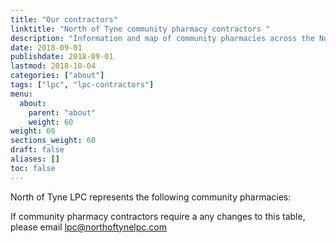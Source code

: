 ```yaml
---
title: "Our contractors"
linktitle: "North of Tyne community pharmacy contractors "
description: "Information and map of community pharmacies across the North of Tyne region"
date: 2018-09-01
publishdate: 2018-09-01
lastmod: 2018-10-04
categories: ["about"]
tags: ["lpc", "lpc-contractors"]
menu:
  about:
    parent: "about"
    weight: 60
weight: 60
sections_weight: 60
draft: false
aliases: []
toc: false
---
```


North of Tyne LPC represents the following community pharmacies:

<!-- Place this tag where you want the Awesome Table Widget to render -->
<div data-type="AwesomeTableView" data-viewID="-LO-2IaT2piEcD96iclx"></div>

<!-- Place this within the <head> tag or just before the end of your <body> tag. -->
<script src="https://awesome-table.com/AwesomeTableInclude.js"></script>  

If community pharmacy contractors require a any changes to this table, please email [lpc@northoftynelpc.com](Mailto:lpc@northoftynelpc.com)  
